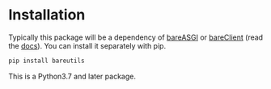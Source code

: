 # Installation

Typically this package will be a dependency of
[bareASGI](https://github.com/rob-blackbourn/bareASGI)
or [bareClient](https://github.com/rob-blackbourn/bareClient)
(read the [docs](https://rob-blackbourn.github.io/bareUtils/)).
You can install it separately with pip.

```bash
pip install bareutils
```

This is a Python3.7 and later package.
